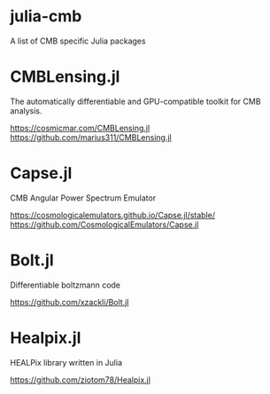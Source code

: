 # julia-cmb
A list of CMB specific Julia packages

# CMBLensing.jl

The automatically differentiable and GPU-compatible toolkit for CMB analysis.

https://cosmicmar.com/CMBLensing.jl
https://github.com/marius311/CMBLensing.jl

# Capse.jl

CMB Angular Power Spectrum Emulator

https://cosmologicalemulators.github.io/Capse.jl/stable/
https://github.com/CosmologicalEmulators/Capse.jl

# Bolt.jl

Differentiable boltzmann code

https://github.com/xzackli/Bolt.jl

# Healpix.jl

HEALPix library written in Julia

https://github.com/ziotom78/Healpix.jl
